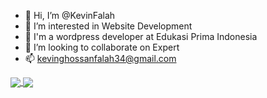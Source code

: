 - 👋 Hi, I’m @KevinFalah
- 👀 I’m interested in Website Development
- 🌱 I'm a wordpress developer at Edukasi Prima Indonesia
- 💞️ I’m looking to collaborate on Expert 
- 📫 kevinghossanfalah34@gmail.com

<!---
KevinFalah/KevinFalah is a ✨ special ✨ repository because its `README.md` (this file) appears on your GitHub profile.
You can click the Preview link to take a look at your changes.
--->

<a href="https://github.com/kevinfalah/github-readme-stats">
  <img align="center" src="https://github-readme-stats.vercel.app/api?username=kevinfalah&github-readme-stats&show_icons=true&theme=tokyonight" />
</a>

<a href="https://github.com/kevinfalah/convoychat">
  <img align="center" src="https://github-readme-stats.vercel.app/api/top-langs/?username=kevinfalah&layout=compact&theme=tokyonight" />
</a>
